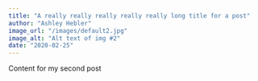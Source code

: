 ```yaml
---
title: "A really really really really really long title for a post"
author: "Ashley Hebler"
image_url: "/images/default2.jpg"
image_alt: "Alt text of img #2"
date: "2020-02-25"
---
```


Content for my second post
